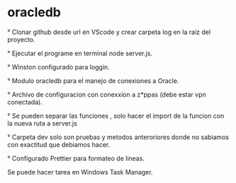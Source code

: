 # oracledb

° Clonar github desde url en VScode y crear carpeta log en la raiz del proyecto.


° Ejecutar el programe en terminal node server.js.


° Winston configurado para loggin.


° Modulo oracledb para el manejo de conexiones a Oracle.


° Archivo de configuracion con conexxion a z*ppas (debe estar vpn conectada).



° Se pueden separar las funciones , solo hacer el import de la funcion con la nueva ruta a server.js



° Carpeta dev solo son pruebas y metodos anteroriores donde no sabiamos con exactitud que debiamos hacer.



° Configurado Prettier para formateo de lineas.




Se puede hacer tarea en Windows Task Manager.


